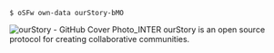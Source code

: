 ```
$ oSFw own-data ourStory-bMO
```
![ourStory - GitHub Cover Photo_INTER](https://user-images.githubusercontent.com/8133349/175181465-a274f766-5f59-4b4e-ae19-70f82a17b11f.png)
ourStory is an open source protocol for creating collaborative communities.

<!-- **Here are some ideas to get you started:**

🙋‍♀️ A short introduction - what is your organization all about?
🌈 Contribution guidelines - how can the community get involved?
👩‍💻 Useful resources - where can the community find your docs? Is there anything else the community should know?
🍿 Fun facts - what does your team eat for breakfast?
🧙 Remember, you can do mighty things with the power of [Markdown](https://docs.github.com/github/writing-on-github/getting-started-with-writing-and-formatting-on-github/basic-writing-and-formatting-syntax)
-->

